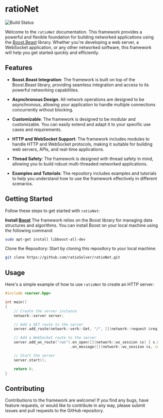 # ratioNet

![Build Status](https://github.com/ratioSolver/ratioNet/actions/workflows/cmake.yml/badge.svg)

Welcome to the `ratioNet` documentation. This framework provides a powerful and flexible foundation for building networked applications using the [Boost.Beast](https://github.com/boostorg/beast) library. Whether you're developing a web server, a WebSocket application, or any other networked software, this framework will help you get started quickly and efficiently.

## Features

- **Boost.Beast Integration**: The framework is built on top of the Boost.Beast library, providing seamless integration and access to its powerful networking capabilities.

- **Asynchronous Design**: All network operations are designed to be asynchronous, allowing your application to handle multiple connections concurrently without blocking.

- **Customizable**: The framework is designed to be modular and customizable. You can easily extend and adapt it to your specific use cases and requirements.

- **HTTP and WebSocket Support**: The framework includes modules to handle HTTP and WebSocket protocols, making it suitable for building web servers, APIs, and real-time applications.

- **Thread Safety**: The framework is designed with thread safety in mind, allowing you to build robust multi-threaded networked applications.

- **Examples and Tutorials**: The repository includes examples and tutorials to help you understand how to use the framework effectively in different scenarios.

## Getting Started
Follow these steps to get started with `ratioNet`:

**Install [Boost](https://www.boost.org)**
The framework relies on the Boost library for managing data structures and algorithms. You can install Boost on your local machine using the following command:

```bash
sudo apt-get install libboost-all-dev
```

Clone the Repository: Start by cloning this repository to your local machine:

```bash
git clone https://github.com/ratioSolver/ratioNet.git
```

## Usage

Here's a simple example of how to use `ratioNet` to create an HTTP server:

```cpp
#include <server.hpp>

int main()
{
    // Create the server instance
    network::server server;

    // Add a GET route to the server
    server.add_route(network::verb::Get, "/", [](network::request &req) { return std::make_unique<network::html_response>("<html><body><h1>Hello, World!</h1></body></html>"); });

    // Add a WebSocket route to the server
    server.add_ws_route("/ws").on_open([](network::ws_session &s) { s.send("Hello, World!"); })
                              .on_message([](network::ws_session &s, const std::string &msg) { s.send(msg); });

    // Start the server
    server.start();

    return 0;
}
```

## Contributing
Contributions to the framework are welcome! If you find any bugs, have feature requests, or would like to contribute in any way, please submit issues and pull requests to the GitHub repository.
